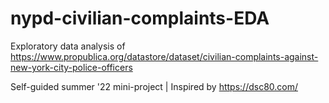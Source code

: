 # nypd-civilian-complaints-EDA
Exploratory data analysis of https://www.propublica.org/datastore/dataset/civilian-complaints-against-new-york-city-police-officers

Self-guided summer '22 mini-project | Inspired by https://dsc80.com/
